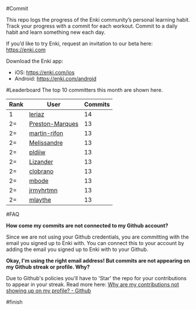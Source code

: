 #Commit

This repo logs the progress of the Enki community’s personal learning habit. Track your progress with a commit for each workout. Commit to a daily habit and learn something new each day.

If you’d like to try Enki, request an invitation to our beta here: https://enki.com

Download the Enki app: 
 - iOS: https://enki.com/ios
 - Android: https://enki.com/android

#Leaderboard
The top 10 committers this month are shown here.

| Rank | User | Commits |
|------|------|---------|
|1|[leriaz](https://github.com/leriaz)|14|
|2=|[Preston-Marques](https://github.com/Preston-Marques)|13|
|2=|[martin-rifon](https://github.com/martin-rifon)|13|
|2=|[Melissandre](https://github.com/Melissandre)|13|
|2=|[pldiiw](https://github.com/pldiiw)|13|
|2=|[Lizander](https://github.com/Lizander)|13|
|2=|[clobrano](https://github.com/clobrano)|13|
|2=|[mbode](https://github.com/mbode)|13|
|2=|[jrmyhrtmn](https://github.com/jrmyhrtmn)|13|
|2=|[mlaythe](https://github.com/mlaythe)|13|


#FAQ

**How come my commits are not connected to my Github account?**

Since we are not using your Github credentials, you are committing with the email you signed up to Enki with. You can connect this to your account by adding the email you signed up to Enki with to your Github.

**Okay, I'm using the right email address! But commits are not appearing on my Github streak or profile. Why?**

Due to Github's policies you'll have to 'Star' the repo for your contributions to appear in your streak. Read more here: [Why are my contributions not showing up on my profile? - Github](https://help.github.com/articles/why-are-my-contributions-not-showing-up-on-my-profile/)

#finish
